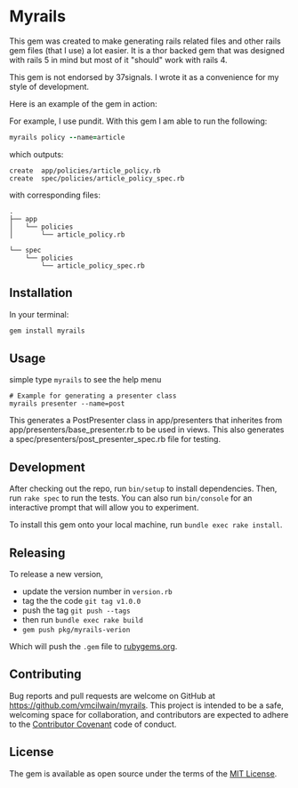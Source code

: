 # Myrails

This gem was created to make generating rails related files and other rails gem files (that I use) a lot easier. It is a thor backed gem that was designed with rails 5 in mind but most of it "should" work with rails 4.

This gem is not endorsed by 37signals. I wrote it as a convenience for my style of development.

Here is an example of the gem in action:

For example, I use pundit. With this gem I am able to run the following:

```ruby
myrails policy --name=article
```

which outputs:

```
create  app/policies/article_policy.rb
create  spec/policies/article_policy_spec.rb
```

with corresponding files:

```
.
├── app
│   └── policies
│       └── article_policy.rb

└── spec
    └── policies
        └── article_policy_spec.rb
```


## Installation

In your terminal:

```ruby
gem install myrails
```

## Usage

simple type `myrails` to see the help menu

```
# Example for generating a presenter class
myrails presenter --name=post
```
This generates a PostPresenter class in app/presenters that inherites from app/presenters/base_presenter.rb to be used in views. This also generates a spec/presenters/post_presenter_spec.rb file for testing.

## Development

After checking out the repo, run `bin/setup` to install dependencies. Then, run `rake spec` to run the tests. You can also run `bin/console` for an interactive prompt that will allow you to experiment.

To install this gem onto your local machine, run `bundle exec rake install`.

## Releasing
To release a new version,
* update the version number in `version.rb`
* tag the the code `git tag v1.0.0`
* push the tag `git push --tags`
* then run `bundle exec rake build`
* `gem push pkg/myrails-verion`

Which will push the `.gem` file to [rubygems.org](https://rubygems.org).

## Contributing

Bug reports and pull requests are welcome on GitHub at https://github.com/vmcilwain/myrails. This project is intended to be a safe, welcoming space for collaboration, and contributors are expected to adhere to the [Contributor Covenant](http://contributor-covenant.org) code of conduct.


## License

The gem is available as open source under the terms of the [MIT License](http://opensource.org/licenses/MIT).
